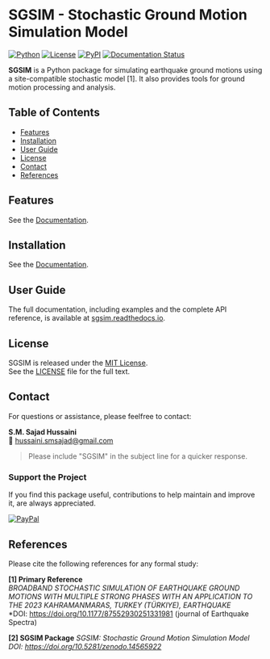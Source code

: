 # SGSIM - Stochastic Ground Motion Simulation Model

[![Python](https://img.shields.io/badge/python-3.10+-blue.svg)](https://www.python.org/downloads/)
[![License](https://img.shields.io/badge/license-MIT-blue.svg)](https://opensource.org/licenses/MIT)
[![PyPI](https://img.shields.io/pypi/v/sgsim.svg)](https://pypi.org/project/sgsim)
[![Documentation Status](https://readthedocs.org/projects/sgsim/badge/?version=latest)](https://sgsim.readthedocs.io/en/latest/?badge=latest)

**SGSIM** is a Python package for simulating earthquake ground motions using a site-compatible stochastic model [1]. It also provides tools for ground motion processing and analysis.  

## Table of Contents
- [Features](#features)
- [Installation](#installation)
- [User Guide](#User-Guide)
- [License](#license)
- [Contact](#contact)
- [References](#references)

## Features

See the [Documentation](https://sgsim.readthedocs.io/en/latest/?badge=latest).


## Installation

See the [Documentation](https://sgsim.readthedocs.io/en/latest/?badge=latest).

## User Guide

The full documentation, including examples and the complete API reference, is available at [sgsim.readthedocs.io](https://sgsim.readthedocs.io/en/latest/?badge=latest).


## License

SGSIM is released under the [MIT License](https://opensource.org/licenses/MIT).  
See the [LICENSE](LICENSE) file for the full text.

## Contact

For questions or assistance, please feelfree to contact:

**S.M. Sajad Hussaini**  
📧 [hussaini.smsajad@gmail.com](mailto:hussaini.smsajad@gmail.com)

> Please include "SGSIM" in the subject line for a quicker response.

### Support the Project

If you find this package useful, contributions to help maintain and improve it, are always appreciated.

[![PayPal](https://img.shields.io/badge/PayPal-Donate-blue.svg)](https://www.paypal.com/paypalme/sajadhussaini)

## References

Please cite the following references for any formal study:  

**[1] Primary Reference**  
*BROADBAND STOCHASTIC SIMULATION OF EARTHQUAKE GROUND MOTIONS WITH MULTIPLE STRONG PHASES WITH AN APPLICATION TO THE 2023 KAHRAMANMARAS, TURKEY (TÜRKIYE), EARTHQUAKE*  
*DOI: https://doi.org/10.1177/87552930251331981 (journal of Earthquake Spectra)

**[2] SGSIM Package** 
*SGSIM: Stochastic Ground Motion Simulation Model*
*DOI: https://doi.org/10.5281/zenodo.14565922*

